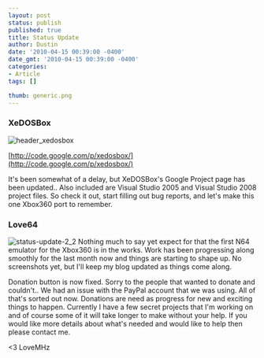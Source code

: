 ```yaml
---
layout: post
status: publish
published: true
title: Status Update
author: Dustin
date: '2010-04-15 00:39:00 -0400'
date_gmt: '2010-04-15 00:39:00 -0400'
categories:
- Article
tags: []

thumb: generic.png
---
```

### XeDOSBox

![header_xedosbox](//lovemhz.com/wp-content/uploads/2016/02/header_xedosbox.png)

[http://code.google.com/p/xedosbox/](http://code.google.com/p/xedosbox/)

It's been somewhat of a delay, but XeDOSBox's Google Project page has been
updated.. Also included are Visual Studio 2005 and Visual Studio 2008 project
files. So check it out, start filling out bug reports, and let's make this one
Xbox360 port to remember.

### Love64

![status-update-2_2](//lovemhz.com/wp-content/uploads/2015/12/status-update-2_2.png)
Nothing much to say yet expect for that the first N64 emulator for the Xbox360
is in the works. Work has been progressing along smoothly for the last month now
 and things are starting to shape up. No screenshots yet, but I'll keep my blog
 updated as things come along.

[](http://www.isocmasjid.com/v1/images/stories/Paypal_button1.png)
Donation button is now fixed. Sorry to the people that wanted to donate and
couldn't.. We had an issue with the PayPal account that we was using. All of
that's sorted out now. Donations are need as progress for new and exciting
things to happen. Currently I have a few secret projects that I'm working on and
of course some of it will take longer to make without your help. If you would
like more details about what's needed and would like to help then please contact
me.

<3 LoveMHz
